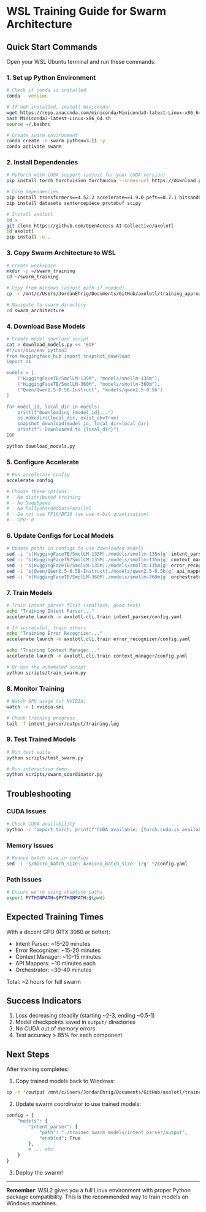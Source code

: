 # WSL Training Guide for Swarm Architecture

## Quick Start Commands

Open your WSL Ubuntu terminal and run these commands:

### 1. Set up Python Environment

```bash
# Check if conda is installed
conda --version

# If not installed, install miniconda:
wget https://repo.anaconda.com/miniconda/Miniconda3-latest-Linux-x86_64.sh
bash Miniconda3-latest-Linux-x86_64.sh
source ~/.bashrc

# Create swarm environment
conda create -n swarm python=3.11 -y
conda activate swarm
```

### 2. Install Dependencies

```bash
# PyTorch with CUDA support (adjust for your CUDA version)
pip install torch torchvision torchaudio --index-url https://download.pytorch.org/whl/cu118

# Core dependencies
pip install transformers==4.52.2 accelerate==1.9.0 peft==0.7.1 bitsandbytes==0.41.3
pip install datasets sentencepiece protobuf scipy

# Install axolotl
cd ~
git clone https://github.com/OpenAccess-AI-Collective/axolotl
cd axolotl
pip install -e .
```

### 3. Copy Swarm Architecture to WSL

```bash
# Create workspace
mkdir -p ~/swarm_training
cd ~/swarm_training

# Copy from Windows (adjust path if needed)
cp -r /mnt/c/Users/JordanEhrig/Documents/GitHub/axolotl/training_approaches/swarm_architecture .

# Navigate to swarm directory
cd swarm_architecture
```

### 4. Download Base Models

```bash
# Create model download script
cat > download_models.py << 'EOF'
#!/usr/bin/env python3
from huggingface_hub import snapshot_download
import os

models = [
    ("HuggingFaceTB/SmolLM-135M", "models/smollm-135m"),
    ("HuggingFaceTB/SmolLM-360M", "models/smollm-360m"),
    ("Qwen/Qwen2.5-0.5B-Instruct", "models/qwen2.5-0.5b")
]

for model_id, local_dir in models:
    print(f"Downloading {model_id}...")
    os.makedirs(local_dir, exist_ok=True)
    snapshot_download(model_id, local_dir=local_dir)
    print(f"✓ Downloaded to {local_dir}")
EOF

python download_models.py
```

### 5. Configure Accelerate

```bash
# Run accelerate config
accelerate config

# Choose these options:
# - No distributed training
# - No DeepSpeed
# - No FullyShardedDataParallel
# - Do not use FP16/BF16 (we use 4-bit quantization)
# - GPU: 0
```

### 6. Update Configs for Local Models

```bash
# Update paths in configs to use downloaded models
sed -i 's|HuggingFaceTB/SmolLM-135M|./models/smollm-135m|g' intent_parser/config.yaml
sed -i 's|HuggingFaceTB/SmolLM-135M|./models/smollm-135m|g' context_manager/config.yaml
sed -i 's|HuggingFaceTB/SmolLM-135M|./models/smollm-135m|g' error_recognizer/config.yaml
sed -i 's|Qwen/Qwen2.5-0.5B-Instruct|./models/qwen2.5-0.5b|g' api_mappers/docker_mapper_config.yaml
sed -i 's|HuggingFaceTB/SmolLM-360M|./models/smollm-360m|g' orchestrator/config.yaml
```

### 7. Train Models

```bash
# Train intent parser first (smallest, good test)
echo "Training Intent Parser..."
accelerate launch -m axolotl.cli.train intent_parser/config.yaml

# If successful, train others
echo "Training Error Recognizer..."
accelerate launch -m axolotl.cli.train error_recognizer/config.yaml

echo "Training Context Manager..."
accelerate launch -m axolotl.cli.train context_manager/config.yaml

# Or use the automated script
python scripts/train_swarm.py
```

### 8. Monitor Training

```bash
# Watch GPU usage (if NVIDIA)
watch -n 1 nvidia-smi

# Check training progress
tail -f intent_parser/output/training.log
```

### 9. Test Trained Models

```bash
# Run test suite
python scripts/test_swarm.py

# Run interactive demo
python scripts/swarm_coordinator.py
```

## Troubleshooting

### CUDA Issues
```bash
# Check CUDA availability
python -c "import torch; print(f'CUDA available: {torch.cuda.is_available()}')"
```

### Memory Issues
```bash
# Reduce batch size in configs
sed -i 's/micro_batch_size: 4/micro_batch_size: 1/g' */config.yaml
```

### Path Issues
```bash
# Ensure we're using absolute paths
export PYTHONPATH=$PYTHONPATH:$(pwd)
```

## Expected Training Times

With a decent GPU (RTX 3060 or better):
- Intent Parser: ~15-20 minutes
- Error Recognizer: ~15-20 minutes  
- Context Manager: ~10-15 minutes
- API Mappers: ~10 minutes each
- Orchestrator: ~30-40 minutes

Total: ~2 hours for full swarm

## Success Indicators

1. Loss decreasing steadily (starting ~2-3, ending ~0.5-1)
2. Model checkpoints saved in `output/` directories
3. No CUDA out of memory errors
4. Test accuracy > 85% for each component

## Next Steps

After training completes:

1. Copy trained models back to Windows:
```bash
cp -r */output /mnt/c/Users/JordanEhrig/Documents/GitHub/axolotl/trained_swarm_models/
```

2. Update swarm coordinator to use trained models:
```python
config = {
    "models": {
        "intent_parser": {
            "path": "./trained_swarm_models/intent_parser/output",
            "enabled": True
        },
        # ... etc
    }
}
```

3. Deploy the swarm!

---

**Remember**: WSL2 gives you a full Linux environment with proper Python package compatibility. This is the recommended way to train models on Windows machines.
